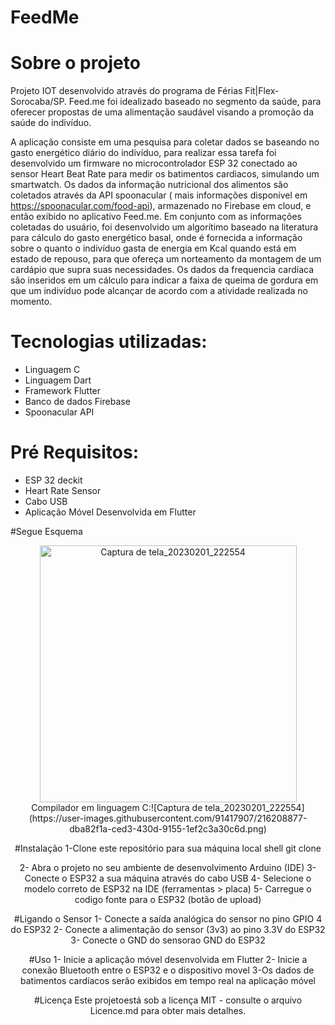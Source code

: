# FeedMe

# Sobre o projeto
Projeto IOT desenvolvido através do programa de Férias Fit|Flex-Sorocaba/SP.
  Feed.me foi idealizado baseado no segmento da saúde, para oferecer propostas de uma alimentação saudável visando a promoção da saúde do indivíduo.
  
   A aplicação consiste em uma pesquisa para coletar dados se baseando no gasto energético diário do indivíduo, para realizar essa tarefa foi desenvolvido um firmware no microcontrolador ESP 32 conectado ao sensor Heart Beat Rate para medir os batimentos cardiacos, simulando um smartwatch.
  Os dados da informação nutricional dos alimentos são coletados através da API spoonacular ( mais informações disponível em https://spoonacular.com/food-api), armazenado no Firebase em cloud, e então exibido no aplicativo Feed.me. Em conjunto com as informações coletadas do usuário, foi desenvolvido um algorítimo baseado na literatura para cálculo do gasto energético basal, onde é fornecida a informação sobre o quanto o indivíduo gasta de energia em Kcal quando está em estado de repouso, para que ofereça um norteamento da montagem de um cardápio que supra suas necessidades.
  Os dados da frequencia cardíaca são inseridos em um cálculo para indicar a faixa de queima de gordura em que um indivíduo pode alcançar de acordo com a atividade realizada no momento.
 
# Tecnologias utilizadas:
- Linguagem C
- Linguagem Dart
- Framework Flutter
- Banco de dados Firebase
- Spoonacular API

# Pré Requisitos:
- ESP 32 deckit
- Heart Rate Sensor 
- Cabo USB
- Aplicação Móvel Desenvolvida em Flutter

#Segue Esquema
<div align="center">
<img width="411" alt="Captura de tela_20230201_222554"src="https://user-images.githubusercontent.com/91417907/216208895-8c39cc12-d579-448d-a724-24969dc23fe7.png">
<div>

</div>
Compilador em linguagem C:![Captura de tela_20230201_222554](https://user-images.githubusercontent.com/91417907/216208877-dba82f1a-ced3-430d-9155-1ef2c3a30c6d.png)

#Instalação
  1-Clone este repositório para sua máquina local
  shell
  git clone
  
  2- Abra o projeto no seu ambiente de desenvolvimento Arduino (IDE)
  3- Conecte o ESP32 a sua máquina através do cabo USB
  4- Selecione o modelo correto de ESP32 na IDE (ferramentas > placa)
  5- Carregue o codigo fonte para o ESP32 (botão de upload)
  
  #Ligando o Sensor
  1- Conecte a saída analógica do sensor no pino GPIO 4 do ESP32
  2- Conecte a alimentação do sensor (3v3) ao pino 3.3V do ESP32
  3- Conecte o GND do sensorao GND do ESP32
  
  #Uso
  1- Inicie a aplicação móvel desenvolvida em Flutter
  2- Inicie a conexão Bluetooth entre o ESP32 e o dispositivo movel
  3-Os dados de batimentos cardíacos serão exibidos em tempo real na aplicação móvel
  
  #Licença
  Este projetoestá sob a licença MIT - consulte o arquivo Licence.md para obter mais detalhes.
  





